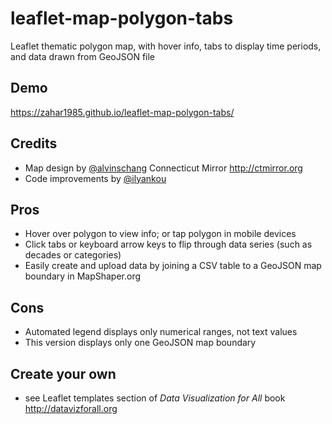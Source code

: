 # leaflet-map-polygon-tabs
Leaflet thematic polygon map, with hover info, tabs to display time periods, and data drawn from GeoJSON file

## Demo
https://zahar1985.github.io/leaflet-map-polygon-tabs/

## Credits
- Map design by [@alvinschang](https://github.com/alvinschang) Connecticut Mirror http://ctmirror.org
- Code improvements by [@ilyankou](https://github.com/ilyankou)

## Pros
- Hover over polygon to view info; or tap polygon in mobile devices
- Click tabs or keyboard arrow keys to flip through data series (such as decades or categories)
- Easily create and upload data by joining a CSV table to a GeoJSON map boundary in MapShaper.org

## Cons
- Automated legend displays only numerical ranges, not text values
- This version displays only one GeoJSON map boundary

## Create your own
- see Leaflet templates section of *Data Visualization for All* book http://datavizforall.org
